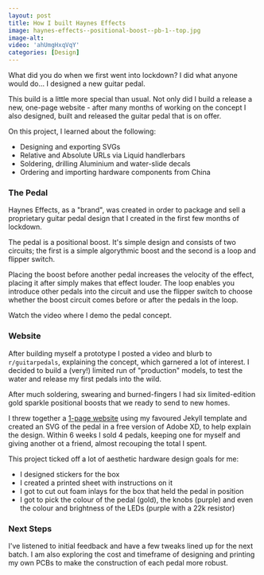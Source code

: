```yaml
---
layout: post
title: How I built Haynes Effects
image: haynes-effects--positional-boost--pb-1--top.jpg
image-alt: 
video: 'ahUmgHxqVqY'
categories: [Design]
---
```


What did you do when we first went into lockdown? I did what anyone would do... I designed a new guitar pedal.

This build is a little more special than usual. Not only did I build a release a new, one-page website - after many months of working on the concept I also designed, built and released the guitar pedal that is on offer. 

On this project, I learned about the following:
* Designing and exporting SVGs
* Relative and Absolute URLs via Liquid handlerbars
* Soldering, drilling Aluminium and water-slide decals
* Ordering and importing hardware components from China

### The Pedal
Haynes Effects, as a "brand", was created in order to package and sell a proprietary guitar pedal design that I created in the first few months of lockdown. 

The pedal is a positional boost. It's simple design and consists of two circuits; the first is a simple algorythmic boost and the second is a loop and flipper switch. 

Placing the boost before another pedal increases the velocity of the effect, placing it after simply makes that effect louder. The loop enables you introduce other pedals into the circuit and use the flipper switch to choose whether the boost circuit comes before or after the pedals in the loop. 

Watch the video where I demo the pedal concept.

### Website
After building myself a prototype I posted a video and blurb to `r/guitarpedals`, explaining the concept, which garnered a lot of interest. I decided to build a (very!) limited run of "production" models, to test the water and release my first pedals into the wild.

After much soldering, swearing and burned-fingers I had six limited-edition gold sparkle positional boosts that we ready to send to new homes. 

I threw together a [1-page website](http://hayneseffects.com) using my favoured Jekyll template and created an SVG of the pedal in a free version of Adobe XD, to help explain the design. Within 6 weeks I sold 4 pedals, keeping one for myself and giving another ot a friend, almost recouping the total I spent. 

This project ticked off a lot of aesthetic hardware design goals for me: 
* I designed stickers for the box
* I created a printed sheet with instructions on it
* I got to cut out foam inlays for the box that held the pedal in position
* I got to pick the colour of the pedal (gold), the knobs (purple) and even the colour and brightness of the LEDs (purple with a 22k resistor)

### Next Steps
I've listened to initial feedback and have a few tweaks lined up for the next batch. I am also exploring the cost and timeframe of designing and printing my own PCBs to make the construction of each pedal more robust. 